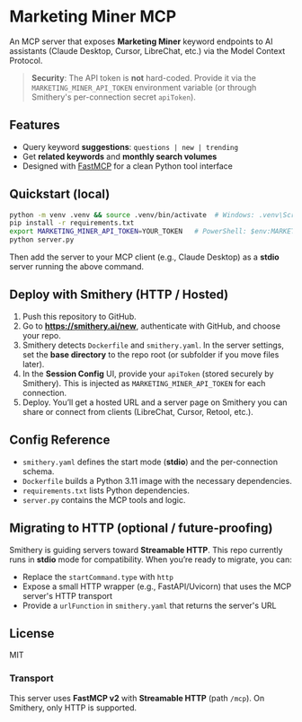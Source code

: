 # Marketing Miner MCP

An MCP server that exposes **Marketing Miner** keyword endpoints to AI assistants (Claude Desktop, Cursor, LibreChat, etc.) via the Model Context Protocol.

> **Security**: The API token is **not** hard-coded. Provide it via the `MARKETING_MINER_API_TOKEN` environment variable (or through Smithery's per-connection secret `apiToken`).

## Features
- Query keyword **suggestions**: `questions | new | trending`
- Get **related keywords** and **monthly search volumes**
- Designed with [FastMCP](https://pypi.org/project/mcp/) for a clean Python tool interface

## Quickstart (local)
```bash
python -m venv .venv && source .venv/bin/activate  # Windows: .venv\Scripts\activate
pip install -r requirements.txt
export MARKETING_MINER_API_TOKEN=YOUR_TOKEN   # PowerShell: $env:MARKETING_MINER_API_TOKEN='YOUR_TOKEN'
python server.py
```

Then add the server to your MCP client (e.g., Claude Desktop) as a **stdio** server running the above command.

## Deploy with Smithery (HTTP / Hosted)
1. Push this repository to GitHub.
2. Go to **https://smithery.ai/new**, authenticate with GitHub, and choose your repo.
3. Smithery detects `Dockerfile` and `smithery.yaml`. In the server settings, set the **base directory** to the repo root (or subfolder if you move files later).
4. In the **Session Config** UI, provide your `apiToken` (stored securely by Smithery). This is injected as `MARKETING_MINER_API_TOKEN` for each connection.
5. Deploy. You’ll get a hosted URL and a server page on Smithery you can share or connect from clients (LibreChat, Cursor, Retool, etc.).

## Config Reference
- `smithery.yaml` defines the start mode (**stdio**) and the per-connection schema.
- `Dockerfile` builds a Python 3.11 image with the necessary dependencies.
- `requirements.txt` lists Python dependencies.
- `server.py` contains the MCP tools and logic.

## Migrating to HTTP (optional / future-proofing)
Smithery is guiding servers toward **Streamable HTTP**. This repo currently runs in **stdio** mode for compatibility.
When you’re ready to migrate, you can:
- Replace the `startCommand.type` with `http`
- Expose a small HTTP wrapper (e.g., FastAPI/Uvicorn) that uses the MCP server's HTTP transport
- Provide a `urlFunction` in `smithery.yaml` that returns the server's URL

## License
MIT


### Transport

This server uses **FastMCP v2** with **Streamable HTTP** (path `/mcp`). On Smithery, only HTTP is supported.

